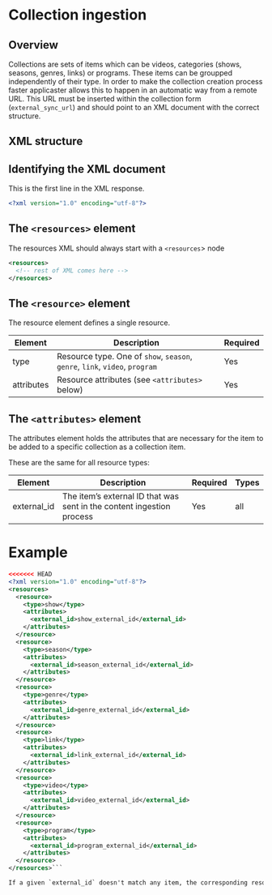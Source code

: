 # Collection ingestion

## Overview
Collections are sets of items which can be videos, categories (shows, seasons, genres, links) or programs. These items can be groupped independently of their type.
In order to make the collection creation process faster applicaster allows this to happen in an automatic way from a remote URL. This URL must be inserted within the collection form (`external_sync_url`) and should point to an XML document with the correct structure.

## XML structure

## Identifying the XML document

This is the first line in the XML response.

```xml
<?xml version="1.0" encoding="utf-8"?>
```

## The `<resources>` element

The resources XML should always start with a `<resources`> node

```xml
<resources>
  <!-- rest of XML comes here -->
</resources>
```
## The `<resource>` element

The resource element defines a single resource.

| Element    | Description                                    | Required |
|------------|------------------------------------------------|----------|
| type       | Resource type. One of `show`, `season`, `genre`, `link`, `video`, `program`    | Yes      |
| attributes | Resource attributes (see `<attributes>` below) | Yes      |

## The `<attributes>` element

The attributes element holds the attributes that are necessary for the item to be added to a specific
collection as a collection item.

These are the same for all resource types:

| Element     | Description                                                          | Required | Types |
|-------------|----------------------------------------------------------------------|----------|-------|
| external_id | The item’s external ID that was sent in the content ingestion process| Yes      | all   |

# Example
```xml
<<<<<<< HEAD
<?xml version="1.0" encoding="utf-8"?>
<resources>
  <resource>
    <type>show</type>
    <attributes>
      <external_id>show_external_id</external_id>
    </attributes>
  </resource>
  <resource>
    <type>season</type>
    <attributes>
      <external_id>season_external_id</external_id>
    </attributes>
  </resource>
  <resource>
    <type>genre</type>
    <attributes>
      <external_id>genre_external_id</external_id>
    </attributes>
  </resource>
  <resource>
    <type>link</type>
    <attributes>
      <external_id>link_external_id</external_id>
    </attributes>
  </resource>
  <resource>
    <type>video</type>
    <attributes>
      <external_id>video_external_id</external_id>
    </attributes>
  </resource>
  <resource>
    <type>program</type>
    <attributes>
      <external_id>program_external_id</external_id>
    </attributes>
  </resource>
</resources>```

If a given `external_id` doesn't match any item, the corresponding resource is ignored (not added to the collection).

